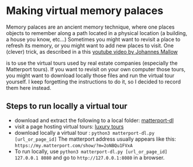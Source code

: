 # Making virtual memory palaces
Memory palaces are an ancient memory technique, where one places objects to remember along a path located in a physical location (a building, a house you know, etc...) Sometimes you might want to revisit a place to refresh its memory, or you might want to add new places to visit. One (clever) trick, as described in a this <a href="https://www.youtube.com/watch?v=FvTmqFgMSs8"> youtube video by Johannes Mallow </a>


is to use the virtual tours used by real estate companies (especially the Matterport tours). If you want to revisit on your own computer those tours, you might want to download locally those files and run the virtual tour yourself.
I keep forgetting the instructions to do it, so I decided to record them here instead.

## Steps to run locally a virtual tour
* download and extract the following to a local folder: <a href="https://github.comrebane2001/matterport-dl"> matterport-dl </a>
* visit a page hosting virtual tours: <a href="https://www.luxuryrealestate.com/360_tours"> luxury tours </a>
* download locally a virtual tour : ```python3 matterport-dl.py [url_or_page_id]``` The matterport address usually appears like this: ```https://my.matterport.com/show/?m=2oNBQu1FVxA```
* To run locally, use ```python3 matterport-dl.py [url_or_page_id] 127.0.0.1 8080``` and go to  ```http://127.0.0.1:8080``` in a browser.




